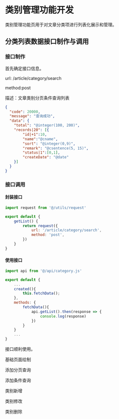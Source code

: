 # 类别管理功能开发

类别管理功能页用于对文章分类项进行列表化展示和管理。

## 分类列表数据接口制作与调用

### 接口制作

首先确定接口信息。

url: /article/category/search

method:post

描述：文章类别分页条件查询列表

```json
{
  "code": 20000,
  "message": "查询成功",
  "data": {
  	"total": "@integer(100, 200)",
  	"records|20": [{
  		"id|+1":10,
  		"name":"@cname",
  		"sort": "@integer(0,9)",
  		"remark": "@csentence(5, 15)",
  		"status|1":[0,1],
  		"createDate": "@date"
  	}]
  }
}
```

### 接口调用

#### 封装接口

```js
import request from '@/utils/request'

export default {
    getList() {
        return request({
            url: '/article/category/search',
            method: 'post',
        })
    }
}
```

#### 使用接口

```js
import api from '@/api/category.js'

export default {
	...
    created(){
        this.fetchData();
    },
    methods: {
        fetchData(){
            api.getList().then(response => {          
                console.log(response)             
            })
        }
    }
    ...
}
```

接口顺利使用。

基础页面绘制

添加分页查询 

添加条件查询 



类别新增

类别修改

类别删除

